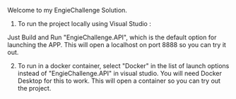 Welcome to my EngieChallenge Solution.

1) To run the project locally using Visual Studio : 

Just Build and Run "EngieChallenge.API", which is the default option for launching the APP. 
This will open a localhost on port 8888 so you can try it out.

2) To run in a docker container, select "Docker" in the list of launch options instead of "EngieChallenge.API" in visual studio. 
You will need Docker Desktop for this to work.
This will open a container so you can try out the project.
